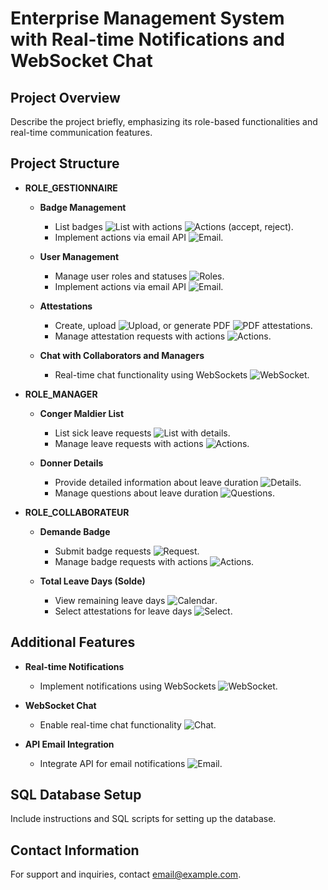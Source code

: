# Enterprise Management System with Real-time Notifications and WebSocket Chat

## Project Overview
Describe the project briefly, emphasizing its role-based functionalities and real-time communication features.

## Project Structure
- **ROLE_GESTIONNAIRE**
  - **Badge Management**
    - List badges ![List](icons/list.png) with actions ![Actions](icons/actions.png) (accept, reject).
    - Implement actions via email API ![Email](icons/email.png).

  - **User Management**
    - Manage user roles and statuses ![Roles](icons/roles.png).
    - Implement actions via email API ![Email](icons/email.png).

  - **Attestations**
    - Create, upload ![Upload](icons/upload.png), or generate PDF ![PDF](icons/pdf.png) attestations.
    - Manage attestation requests with actions ![Actions](icons/actions.png).

  - **Chat with Collaborators and Managers**
    - Real-time chat functionality using WebSockets ![WebSocket](icons/websocket.png).

- **ROLE_MANAGER**
  - **Conger Maldier List**
    - List sick leave requests ![List](icons/list.png) with details.
    - Manage leave requests with actions ![Actions](icons/actions.png).

  - **Donner Details**
    - Provide detailed information about leave duration ![Details](icons/details.png).
    - Manage questions about leave duration ![Questions](icons/questions.png).

- **ROLE_COLLABORATEUR**
  - **Demande Badge**
    - Submit badge requests ![Request](icons/request.png).
    - Manage badge requests with actions ![Actions](icons/actions.png).

  - **Total Leave Days (Solde)**
    - View remaining leave days ![Calendar](icons/calendar.png).
    - Select attestations for leave days ![Select](icons/select.png).

## Additional Features
- **Real-time Notifications**
  - Implement notifications using WebSockets ![WebSocket](icons/websocket.png).

- **WebSocket Chat**
  - Enable real-time chat functionality ![Chat](icons/chat.png).

- **API Email Integration**
  - Integrate API for email notifications ![Email](icons/email.png).

## SQL Database Setup
Include instructions and SQL scripts for setting up the database.

## Contact Information
For support and inquiries, contact [email@example.com](mailto:email@example.com).

